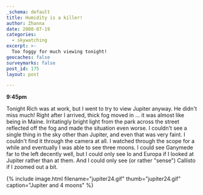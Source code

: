 ```yaml
---
_schema: default
title: Humidity is a killer!
author: Zhanna
date: 2008-07-19
categories:
  - skywatching  
excerpt: >- 
  Too foggy for much viewing tonight!
geocaches: false
surveymarks: false
post_id: 175
layout: post

---
```


**9:45pm**


Tonight Rich was at work, but I went to try to view Jupiter anyway.  He didn't miss much!  Right after I arrived, thick fog moved in ... it was almost like being in Maine.  Irritatingly bright light from the park across the street reflected off the fog and made the situation even worse.  I couldn't see a single thing in the sky other than Jupiter, and even that was very faint.  I couldn't find it through the camera at all.  I watched through the scope for a while and eventually I was able to see three moons.  I could see Ganymede far to the left decently well, but I could only see Io and Europa if I looked at Jupiter rather than at them.  And I could only see (or rather "sense") Callisto if I zoomed out a bit.

{% include image.html filename="jupiter24.gif" thumb="jupiter24.gif" caption="Jupiter and 4 moons" %}
